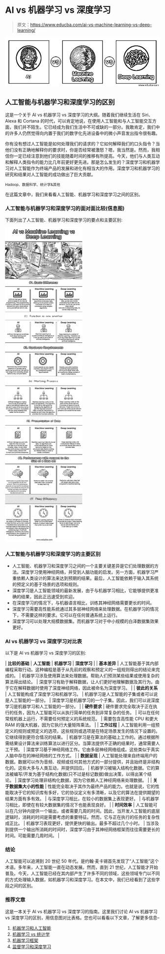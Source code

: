 # AI vs 机器学习 vs 深度学习

> 原文：<https://www.educba.com/ai-vs-machine-learning-vs-deep-learning/>

![AI vs Machine Learning vs Deep Learning](img/35a70e1bc695cbaf21c61c6d17d43ed2.png)



## 人工智能与机器学习和深度学习的区别

这是一个关于 AI vs 机器学习 vs 深度学习的大纲。随着我们继续生活在 Siri、Alexa 和 Cortana 的时代，可以肯定地说，在使用人工智能和与人工智能交互方面，我们并不陌生。它已经成为我们生活中不可或缺的一部分。我敢肯定，我们中的许多人仍然觉得向内置于我们的数字化先进设备中的微小声音发出指令很有趣。

你有没有想过人工智能是如何处理我们的请求的？它如何解释我们的口头指令？当他们没有正确地解释你的要求时，你是否经常被激怒？嗯，我当然是。然而，我相信你一定已经注意到他们的技能随着时间的推移有所提高。今天，他们与人类互动和解释人类指令的能力比几年前更好更先进。那是怎么发生的？深度学习和机器学习对人工智能作为终端产品的发展和进化有相当大的作用。深度学习和机器学习的研究和结果对人工智能的成功做出了巨大贡献。

<small>Hadoop、数据科学、统计学&其他</small>

在这篇文章中，我们来看看人工智能、机器学习和深度学习之间的区别。

### 人工智能与机器学习和深度学习的面对面比较(信息图)

下面列出了人工智能、机器学习和深度学习的要点和主要区别:

![AI-vs-Machine-Learning-vs-Deep-Learning-info](img/a1b1759831bd2708fd45902f49ceab68.png)



### 人工智能与机器学习和深度学习的主要区别

*   人工智能、机器学习和深度学习之间的一个主要关键差异是它们处理数据的方法。深度学习使用神经网络，并受到人脑功能的启发。另一方面，机器学习严重依赖人类设计的算法来达到预期的结果。最后，人工智能依赖于输入其系统的预定义的基于场景的选项和规则。
*   深度学习是人工智能领域的最新发展，由于与机器学习相比，它能够提供更准确的结果，因此正迅速受到欢迎。
*   在深度学习的情况下，与机器语言相比，训练其神经网络需要更长的时间。
*   深度学习需要高性能系统通过其多层神经网络来处理数据。在机器学习的情况下，不需要这样的要求。它可以在任何普通系统上运行。
*   深度学习可以处理大规模数据集。而机器学习对于中小规模的白泽数据集效果更好。

### AI vs 机器学习 vs 深度学习对比表

以下是 AI vs 机器学习 vs 深度学习的区别:

| **比较的基础** | **人工智能** | **机器学习** | **深度学习** |
| **基本差异** | 人工智能基于其内部编程采取行动。这种编程是基于从先前的观察和预定义的一组规则得出的结论来完成的。 | 机器学习涉及使用算法来处理数据。帮助人们预测某些结果或使用复杂的算法得出结论。 | 深度学习有助于解释数据，让人们更好地理解数据及其行为。由于它在解释数据时使用了深度神经网络，因此被命名为深度学习。 |
| **彼此的关系** | 人工智能构成了深度学习和机器学习。 | 机器学习是人工智能的子集或者可以说是人工智能的一部分。 | 深度学习是机器学习的一个子集。因此，我们可以说深度学习是机器学习和人工智能的一部分。 |
| **硬件要求** | 硬件要求完全取决于正在执行的任务，因为人工智能可以从执行简单的任务到非常复杂的任务。 | 可以在任何常规机器上运行，不需要任何预定义的系统规范。 | 需要包含高性能 CPU 和更大 RAM 的强大机器，因为它执行大量矩阵乘法。 |
| **工作过程** | 人工智能利用一组预定义的规则或预定义的选项，这些规则或选项是在特定场景发生的情况下设置的。它继续得到更符合情况的结果。 | 机器学习是在算法的基础上工作的。通过根据所需结果设计算法来训练算法以进行区分。当算法提供不正确的结果时，通常需要人工干预。 | 深度学习基于神经网络工作。它由多层神经网络组成。这些类似于真实人脑中存在的神经网络的工作方式。 |
| **数据呈现** | 人工智能处理来自终端用户的数据。数据可以作为音频、视频或任何其他方式的一部分提供，并且始终是非结构化的。这些大多与人类互动，并提供回应。 | 机器学习被输入结构化数据。它的算法被编写/开发为基于结构化数据(只不过是标记数据)做出决策，以得出某个结论。 | 深度学习处理非结构化数据，因为它依赖人工神经网络来处理数据。 |
| **关于数据集大小的性能** | 性能完全取决于其作为最终产品的能力。也就是说，它的性能取决于它的知识库有多好，它的协议定义有多清晰，以及它的算法在提供期望的结果方面有多有效。 | 与深度学习相比，在较小的数据集上表现更好。 | 与机器学习相比，即使在有较大数据集的情况下也能表现良好。 |
| **时间效率** | 人工智能可以在几分钟内提供一个输出，或者需要几周的时间。因此，当开发人工智能的底层逻辑时，消耗的时间是需要考虑的重要特征。然而，它与正在执行的任务的复杂性成正比。 | 机器学习表现更好，提供更快的输出。最多不超过几个小时。 | 当涉及到提供一个输出所消耗的时间时，深度学习由于其神经网络框架而往往需要更长的时间。可能需要几周时间。 |

### 结论

人工智能可以追溯到 20 世纪 50 年代。是约翰·麦卡锡首先发现了“人工智能”这个术语。多年来，人工智能一直在动态发展。然而，直到 21 世纪，人工智能才开始普及。今天，人工智能已经在其内部产生了许多不同的领域，这些领域专门以不同的方式处理输入数据，如机器学习和深度学习。在本文中，我们已经看到了这些字段之间的区别。

### 推荐文章

这是一本关于 AI vs 机器学习 vs 深度学习的指南。这里我们讨论 AI vs 机器学习 vs 深度学习的区别，用信息图对比表格。您也可以看看以下文章，了解更多信息–

1.  [机器学习和人工智能](https://www.educba.com/machine-learning-vs-artificial-intelligence/)
2.  [机器学习 vs 统计学](https://www.educba.com/machine-learning-vs-statistics/)
3.  [机器学习框架](https://www.educba.com/machine-learning-frameworks/)
4.  [监督学习和深度学习](https://www.educba.com/supervised-learning-vs-deep-learning/)





